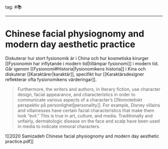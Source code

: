 tag: #📚 
- - - 
# Chinese facial physiognomy and modern day aesthetic practice

Diskuterar hur stort fysionomik är i China och hur kosmetiska kirurger [[Fysionomin har inflytande i modern tid|tillämpar fysionomi]] i modern tid. Går igenom [[Fysionomi#Historia|fysionomikens historia]] i Kina och diskuterar [[Karaktärer|karaktär]], specifikt hur [[Karaktärsdesigner reflekterar ofta fysionomikens värderingar]].

> Furthermore, the writers and authors, in literary fiction, use character design, facial appearance, and characteristics in order to communicate various aspects of a character’s [[Nomotetiskt perspektiv på personlighet|personality]]. For example, Disney villains and villainesses have certain facial characteristics that make them look “evil.” This is true in art, culture, and media. Traditionally and unfairly, dermatologic disease on the face and scalp have been used in media to indicate immoral characters.

![[2020 Samizadeh Chinese facial physiognomy and modern day aesthetic practice.pdf]]